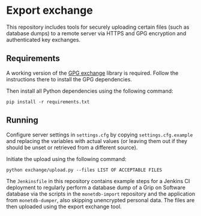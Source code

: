 # Export exchange

This repository includes tools for securely uploading certain files (such as 
database dumps) to a remote server via HTTPS and GPG encryption and 
authenticated key exchanges.

## Requirements

A working version of the [GPG 
exchange](https://github.com/lhelwerd/gpg-exchange) library is required. Follow 
the instructions there to install the GPG dependencies.

Then install all Python dependencies using the following command:

`pip install -r requirements.txt`

## Running

Configure server settings in `settings.cfg` by copying `settings.cfg.example`
and replacing the variables with actual values (or leaving them out if they
should be unset or retrieved from a different source).

Initiate the upload using the following command:

`python exchange/upload.py --files LIST OF ACCEPTABLE FILES`

The `Jenkinsfile` in this repository contains example steps for a Jenkins CI 
deployment to regularly perform a database dump of a Grip on Software database 
via the scripts in the `monetdb-import` repository and the application from 
`monetdb-dumper`, also skipping unencrypted personal data. The files are then 
uploaded using the export exchange tool.
